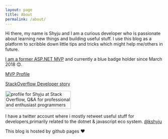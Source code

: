 ```yaml
---
layout: page
title: About
permalink: /about/
---
```


<p>
Hi there, my name is Shyju and I am a curious developer who is passionate about learning new things and building useful stuff. I use this blog as a platform to scribble down little tips and tricks which might help me/others in future.
</p>
<p>
<a href="http://techiesweb.net/2016/10/10/mvp-award-2016-ThankYou.html">I am a former ASP.NET MVP</a> and currently a blue badge holder since March 2018 😊.
</p>

<p><a href="https://mvp.microsoft.com/en-us/PublicProfile/5002157?fullName=Shyju%20%20Krishnankutty">MVP Profile</a></p>
<p><a href="http://stackoverflow.com/story/kshyju">StackOverflow Developer story</a></p>

<p>
<a href="https://stackoverflow.com/users/40521/shyju">
<img src="https://stackoverflow.com/users/flair/40521.png" width="208" height="58" alt="profile for Shyju at Stack Overflow, Q&amp;A for professional and enthusiast programmers" title="profile for Shyju at Stack Overflow, Q&amp;A for professional and enthusiast programmers">
</a>
</p>

<p>I have a twitter account where i mostly retweet useful stuff for developers,primarily related to the dotnet & javascript eco system. <a href="https://twitter.com/kshyju" target="_blank">@kshyju</a></p>
<p>This blog is hosted by github pages ❤️</p>
